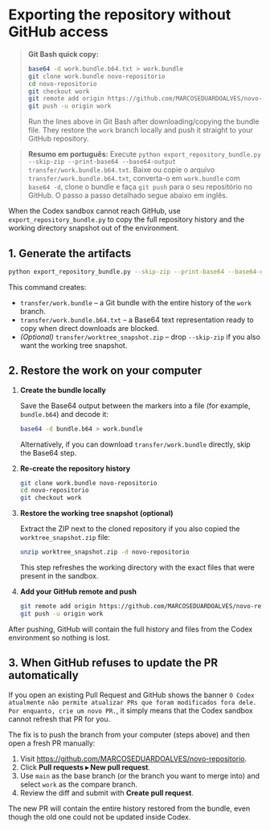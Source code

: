 # Exporting the repository without GitHub access

> **Git Bash quick copy:**
> ```bash
> base64 -d work.bundle.b64.txt > work.bundle
> git clone work.bundle novo-repositorio
> cd novo-repositorio
> git checkout work
> git remote add origin https://github.com/MARCOSEDUARDOALVES/novo-repositorio.git
> git push -u origin work
> ```
> Run the lines above in Git Bash after downloading/copying the bundle
> file. They restore the `work` branch locally and push it straight to
> your GitHub repository.

> **Resumo em português:** Execute `python export_repository_bundle.py --skip-zip --print-base64 --base64-output transfer/work.bundle.b64.txt`. Baixe ou copie o arquivo `transfer/work.bundle.b64.txt`, converta-o em `work.bundle` com `base64 -d`, clone o bundle e faça `git push` para o seu repositório no GitHub. O passo a passo detalhado segue abaixo em inglês.

When the Codex sandbox cannot reach GitHub, use `export_repository_bundle.py` to
copy the full repository history and the working directory snapshot out of the
environment.

## 1. Generate the artifacts

```bash
python export_repository_bundle.py --skip-zip --print-base64 --base64-output transfer/work.bundle.b64.txt
```

This command creates:

- `transfer/work.bundle` – a Git bundle with the entire history of the `work`
  branch.
- `transfer/work.bundle.b64.txt` – a Base64 text representation ready to copy when
  direct downloads are blocked.
- *(Optional)* `transfer/worktree_snapshot.zip` – drop `--skip-zip` if you also
  want the working tree snapshot.

## 2. Restore the work on your computer

1. **Create the bundle locally**

   Save the Base64 output between the markers into a file (for example,
   `bundle.b64`) and decode it:

   ```bash
   base64 -d bundle.b64 > work.bundle
   ```

   Alternatively, if you can download `transfer/work.bundle` directly, skip the
   Base64 step.

2. **Re-create the repository history**

   ```bash
   git clone work.bundle novo-repositorio
   cd novo-repositorio
   git checkout work
   ```

3. **Restore the working tree snapshot (optional)**

   Extract the ZIP next to the cloned repository if you also copied the
   `worktree_snapshot.zip` file:

   ```bash
   unzip worktree_snapshot.zip -d novo-repositorio
   ```

   This step refreshes the working directory with the exact files that were
   present in the sandbox.

4. **Add your GitHub remote and push**

   ```bash
   git remote add origin https://github.com/MARCOSEDUARDOALVES/novo-repositorio.git
   git push -u origin work
   ```

After pushing, GitHub will contain the full history and files from the Codex
environment so nothing is lost.

## 3. When GitHub refuses to update the PR automatically

If you open an existing Pull Request and GitHub shows the banner
`O Codex atualmente não permite atualizar PRs que foram modificados fora dele.
Por enquanto, crie um novo PR.`, it simply means that the Codex sandbox cannot
refresh that PR for you.

The fix is to push the branch from your computer (steps above) and then open a
fresh PR manually:

1. Visit <https://github.com/MARCOSEDUARDOALVES/novo-repositorio>.
2. Click **Pull requests ▸ New pull request**.
3. Use `main` as the base branch (or the branch you want to merge into) and
   select `work` as the compare branch.
4. Review the diff and submit with **Create pull request**.

The new PR will contain the entire history restored from the bundle, even though
the old one could not be updated inside Codex.
